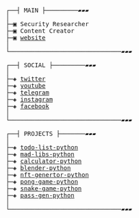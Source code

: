 <pre>
┌──┤ MAIN ├─────────▰▰▰
│
├─▣ Security Researcher
├─▣ Content Creator
├─▣ <a href="https://enoobis.tk">website</a>
│
└───────────────────────────────▰▰▰

┌──┤ SOCIAL ├─────────▰▰▰
│
├─◈ <a href="https://twitter.com/enoobis">twitter</a>
├─◈ <a href="https://www.youtube.com/@enoobis">youtube</a>
├─◈ <a href="https://t.me/enoobis">telegram</a>
├─◈ <a href="https://www.instagram.com/enoobis">instagram</a>
├─◈ <a href="https://www.facebook.com/enoobis">facebook</a>
│
└───────────────────────────────▰▰▰

┌──┤ PROJECTS ├───────▰▰▰
│
├─◈ <a href="https://github.com/enoobis/todo-list-python">todo-list-python</a>
├─◈ <a href="https://github.com/enoobis/mad-libs-python">mad-libs-python</a>
├─◈ <a href="https://github.com/enoobis/calculator-python">calculator-python</a>
├─◈ <a href="https://github.com/enoobis/blender-stickman-python">blender-python</a>
├─◈ <a href="https://github.com/enoobis/nft-genertor">nft-genertor-python</a>
├─◈ <a href="https://github.com/enoobis/pong-game-python">pong-game-python</a>
├─◈ <a href="https://github.com/enoobis/snake-game-python">snake-game-python</a>
├─◈ <a href="https://github.com/enoobis/password-generator-python">pass-gen-python</a>
│
└───────────────────────────────▰▰▰
</pre>
